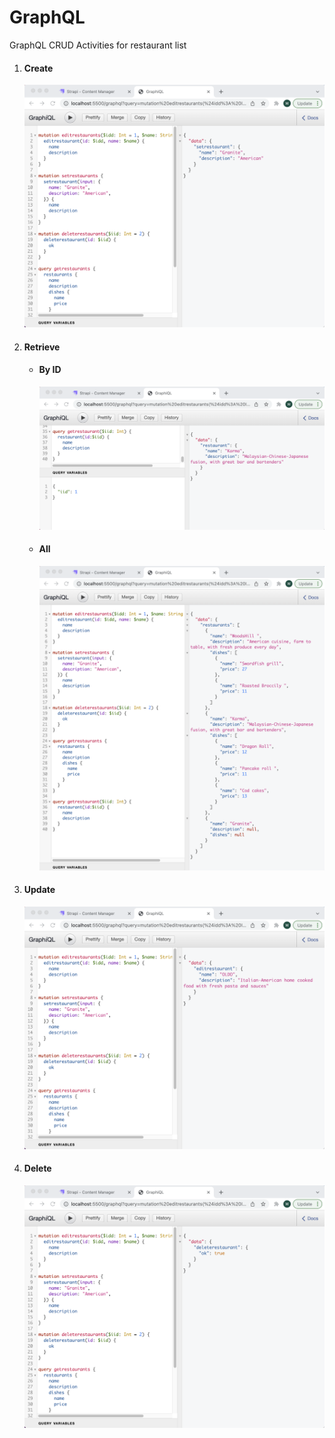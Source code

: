 # GraphQL
GraphQL CRUD Activities for restaurant list
<ol>
   <li>
    <h4>Create</h4>
    <img src="./SetRestaurant.png"/>
  </li>
  <li><h4>Retrieve</h4>
    <ul>
      <li>
        <h4>By ID</h4>
        <img src="./GetRestaurant.png"/>
      </li>
      <li>
        <h4>All</h4>
        <img src="./GetRestaurants.png"/>
      </li>
    </ul>
  <li>
    <h4>Update</h4>
    <img src="./EditRestaurant.png"/>
  </li>
   <li>
     <h4>Delete</h4>
    <img src="./DeleteRestaurant.png"/>
  </li>
  </ol>

